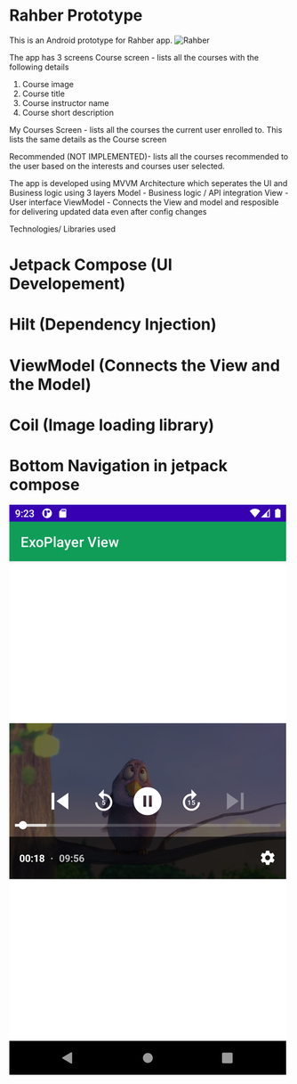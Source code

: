 # Rahber Prototype

This is an Android prototype for Rahber app.
![Rahber](https://rahbertheadvisor.com/)

The app has 3 screens
Course screen - lists all the courses with the following details
1. Course image
2. Course title
3. Course instructor name
4. Course short description

My Courses Screen - lists all the courses the current user enrolled to.
This lists the same details as the Course screen 

Recommended (NOT IMPLEMENTED)- lists all the courses recommended to the user based on the interests 
and courses user selected.

The app is developed using MVVM Architecture which seperates the UI and Business logic using 3 layers
Model - Business logic / API integration
View - User interface
ViewModel - Connects the View and model and resposible for delivering updated data 
even after config changes

Technologies/ Libraries used
# Jetpack Compose (UI Developement)
# Hilt (Dependency Injection)
# ViewModel (Connects the View and the Model)
# Coil (Image loading library)
# Bottom Navigation in jetpack compose

![alt text](https://github.com/DaaniDev/jetpack_compose_animations/blob/master/images/bottom_navigation/exoplayer_output.png?raw=true)